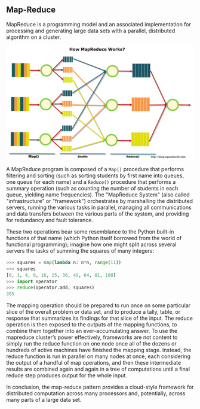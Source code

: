 ## Map-Reduce

MapReduce is a programming model and an associated implementation for processing and generating large data sets with a parallel, distributed algorithm on a cluster.

![mapreduce](./mapreduce.jpg)

A MapReduce program is composed of a `Map()` procedure that performs filtering and sorting (such as sorting students by first name into queues, one queue for each name) and a `Reduce()` procedure that performs a summary operation (such as counting the number of students in each queue, yielding name frequencies). The "MapReduce System" (also called "infrastructure" or "framework") orchestrates by marshalling the distributed servers, running the various tasks in parallel, managing all communications and data transfers between the various parts of the system, and providing for redundancy and fault tolerance.

These two operations bear some resemblance to the Python built-in functions of
that name (which Python itself borrowed from the world of functional
programming); imagine how one might split across several servers the tasks of
summing the squares of many integers:
```python
>>> squares = map(lambda n: n*n, range(11))
>>> squares
[0, 1, 4, 9, 16, 25, 36, 49, 64, 81, 100]
>>> import operator
>>> reduce(operator.add, squares)
385
```
The mapping operation should be prepared to run once on some particular slice
of the overall problem or data set, and to produce a tally, table, or response that
summarizes its findings for that slice of the input.
The reduce operation is then exposed to the outputs of the mapping functions, to
combine them together into an ever-accumulating answer. To use the mapreduce
cluster’s power effectively, frameworks are not content to simply run the
reduce function on one node once all of the dozens or hundreds of active
machines have finished the mapping stage. Instead, the reduce function is run in
parallel on many nodes at once, each considering the output of a handful of map
operations, and then these intermediate results are combined again and again in a
tree of computations until a final reduce step produces output for the whole input.

In conclusion, the map-reduce pattern provides a cloud-style framework for distributed computation
across many processors and, potentially, across many parts of a large data set.

